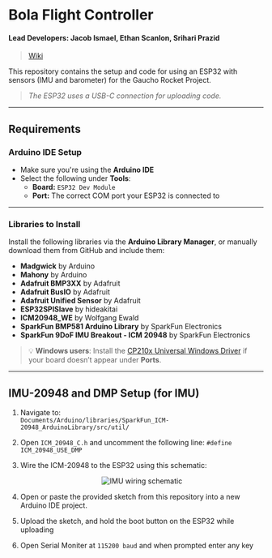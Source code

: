 #  Bola Flight Controller

#### Lead Developers: Jacob Ismael, Ethan Scanlon, Srihari Prazid

> [Wiki](https://www.notion.so/Telluris-Wiki-22edc7fa243a802baae4f8249a0813ee#23edc7fa243a802d893bfaf9453b8a5b)

This repository contains the setup and code for using an ESP32 with sensors (IMU and barometer) for the Gaucho Rocket Project.

>  *The ESP32 uses a USB-C connection for uploading code.*
---

##  Requirements

###  Arduino IDE Setup

- Make sure you're using the **Arduino IDE**
- Select the following under **Tools**:
  - **Board:** `ESP32 Dev Module`
  - **Port:** The correct COM port your ESP32 is connected to

---

###  Libraries to Install

Install the following libraries via the **Arduino Library Manager**, or manually download them from GitHub and include them:

- **Madgwick** by Arduino  
- **Mahony** by Arduino  
- **Adafruit BMP3XX** by Adafruit  
- **Adafruit BusIO** by Adafruit  
- **Adafruit Unified Sensor** by Adafruit  
- **ESP32SPISlave** by hideakitai  
- **ICM20948_WE** by Wolfgang Ewald  
- **SparkFun BMP581 Arduino Library** by SparkFun Electronics  
- **SparkFun 9DoF IMU Breakout - ICM 20948** by SparkFun Electronics  

> 💡 **Windows users**: Install the [CP210x Universal Windows Driver](https://www.silabs.com/developers/usb-to-uart-bridge-vcp-drivers) if your board doesn’t appear under **Ports**.

---

##  IMU-20948 and DMP Setup (for IMU)

1. Navigate to:  
   `Documents/Arduino/libraries/SparkFun_ICM-20948_ArduinoLibrary/src/util/`

2. Open `ICM_20948_C.h` and uncomment the following line:   `#define ICM_20948_USE_DMP`
3. Wire the ICM-20948 to the ESP32 using this schematic: <p align="center"> <img src="https://github.com/user-attachments/assets/55271a32-4c1b-4f5f-b4ea-8b9dc3966151" alt="IMU wiring schematic"/> </p>
4. Open or paste the provided sketch from this repository into a new Arduino IDE project.
5. Upload the sketch, and hold the boot button on the ESP32 while uploading
6. Open Serial Moniter at `115200 baud` and when prompted enter any key
